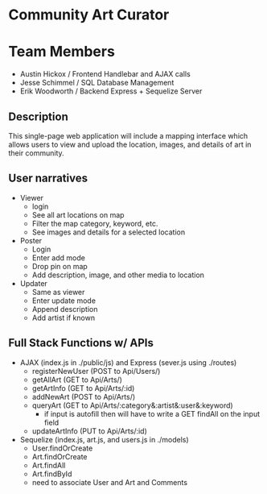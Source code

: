 # Community Art Curator

# Team Members
* Austin Hickox / Frontend Handlebar and AJAX calls
* Jesse Schimmel / SQL Database Management
* Erik Woodworth / Backend Express + Sequelize Server

## Description
This single-page web application will include a mapping interface which allows users to view and upload the location, images, and details of art in their community.

## User narratives
* Viewer
  - login
  - See all art locations on map
  - Filter the map category, keyword, etc.
  - See images and details for a selected location
* Poster
  - Login
  - Enter add mode
  - Drop pin on map
  - Add description, image, and other media to location
* Updater
  - Same as viewer
  - Enter update mode
  - Append description
  - Add artist if known
  
## Full Stack Functions w/ APIs
* AJAX (index.js in ./public/js) and Express (sever.js using ./routes)
  - registerNewUser (POST to Api/Users/)
  - getAllArt (GET to Api/Arts/)
  - getArtInfo (GET to Api/Arts/:id)
  - addNewArt (POST to Api/Arts/)
  - queryArt (GET to Api/Arts/:category&:artist&:user&:keyword)
    * if input is autofill then will have to write a GET findAll on the input field
  - updateArtInfo (PUT to Api/Arts/:id)
* Sequelize (index.js, art.js, and users.js in ./models)
  - User.findOrCreate
  - Art.findOrCreate
  - Art.findAll
  - Art.findById
  - need to associate User and Art and Comments
